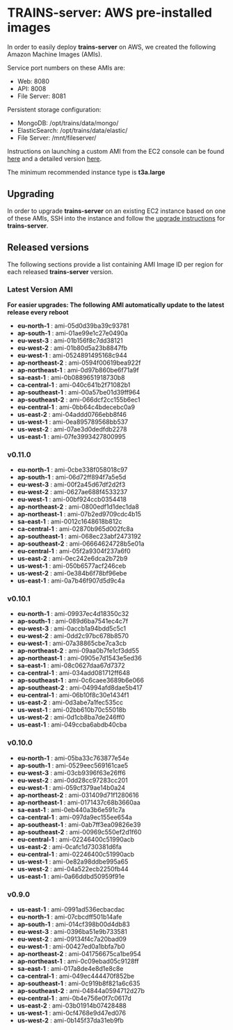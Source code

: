 # **TRAINS-server**: AWS pre-installed images

In order to easily deploy **trains-server** on AWS, we created the following Amazon Machine Images (AMIs).

Service port numbers on these AMIs are:
 - Web: 8080
 - API: 8008
 - File Server: 8081

Persistent storage configuration:
 - MongoDB: /opt/trains/data/mongo/
 - ElasticSearch: /opt/trains/data/elastic/
 - File Server: /mnt/fileserver/

Instructions on launching a custom AMI from the EC2 console can be found [here](https://aws.amazon.com/premiumsupport/knowledge-center/launch-instance-custom-ami/)
and a detailed version [here](https://docs.aws.amazon.com/AWSEC2/latest/UserGuide/launching-instance.html).

The minimum recommended instance type is **t3a.large**

## Upgrading

In order to upgrade **trains-server** on an existing EC2 instance based on one of these AMIs, SSH into the instance and follow the [upgrade instructions](../README.md#upgrade) for **trains-server**.

## Released versions

The following sections provide a list containing AMI Image ID per region for each released **trains-server** version.

### Latest Version AMI <a name="autoupdate"></a>
**For easier upgrades: The following AMI automatically update to the latest release every reboot**

* **eu-north-1** : ami-05d0d39ba39c93781
* **ap-south-1** : ami-01ae99e1c27e0490a
* **eu-west-3** : ami-01b156f8c7dd38121
* **eu-west-2** : ami-01b80d5a23b8847fb
* **eu-west-1** : ami-0524891495168c944
* **ap-northeast-2** : ami-0594f00619bea922f
* **ap-northeast-1** : ami-0d97b860be6f71a9f
* **sa-east-1** : ami-0b0889651918730b8
* **ca-central-1** : ami-040c641b2f71082b1
* **ap-southeast-1** : ami-00a57be01d39ff964
* **ap-southeast-2** : ami-066dcf2cc155b6ec1
* **eu-central-1** : ami-0bb64c4bdecebc0a9
* **us-east-2** : ami-04addd0766ebb8f46
* **us-west-1** : ami-0ea895789568bb537
* **us-west-2** : ami-07ae3d0dedfdb2278
* **us-east-1** : ami-07fe3993427800995

### v0.11.0
* **eu-north-1** : ami-0cbe338f058018c97
* **ap-south-1** : ami-06d72ff894f7a5e5d
* **eu-west-3** : ami-00f2a45d67df2d2f3
* **eu-west-2** : ami-0627ae688f4533237
* **eu-west-1** : ami-00bf924ccb0354418
* **ap-northeast-2** : ami-0800edf1d1dec1da8
* **ap-northeast-1** : ami-07b2ed9709cdc4b15
* **sa-east-1** : ami-0012c1648618b812c
* **ca-central-1** : ami-02870b965d002fc8a
* **ap-southeast-1** : ami-068ec23abf2473192
* **ap-southeast-2** : ami-06664624728b5e01a
* **eu-central-1** : ami-05f2a9304f237a6f0
* **us-east-2** : ami-0ec242e6dca2b72b9
* **us-west-1** : ami-050b6577acf246ceb
* **us-west-2** : ami-0e384b6f78bf96ebe
* **us-east-1** : ami-0a7b46f907d5d9c4a

### v0.10.1
* **eu-north-1** : ami-09937ec4d18350c32
* **ap-south-1** : ami-089d6ba7541ec4c7f
* **eu-west-3** : ami-0accb1a94bdd5c5c1
* **eu-west-2** : ami-0dd2c97bc678b8570
* **eu-west-1** : ami-07a38865cbe7ca3cb
* **ap-northeast-2** : ami-09aa0b7fe1cf3dd55
* **ap-northeast-1** : ami-0905e7d1543e5ed36
* **sa-east-1** : ami-08c0627daa67d7372
* **ca-central-1** : ami-034add081712ff648
* **ap-southeast-1** : ami-0c6caee3689b6e066
* **ap-southeast-2** : ami-04994afd8dae5b417
* **eu-central-1** : ami-06b10f8c30e1434f1
* **us-east-2** : ami-0d3abe7a1fec535cc
* **us-west-1** : ami-02bb610b70c55018b
* **us-west-2** : ami-0d1cb8ba7de246ff0
* **us-east-1** : ami-049ccba6abdb40cba

### v0.10.0
* **eu-north-1** : ami-05ba33c763877e54e
* **ap-south-1** : ami-0529eec569161cae5
* **eu-west-3** : ami-03cb9396f63e26ff6
* **eu-west-2** : ami-0dd28cc97283cc201
* **eu-west-1** : ami-059cf379ae14b0a24
* **ap-northeast-2** : ami-031409d71f1280616
* **ap-northeast-1** : ami-0171437c68b3660aa
* **sa-east-1** : ami-0eb440a3b6e591c7a
* **ca-central-1** : ami-097da9ec155ee654a
* **ap-southeast-1** : ami-0ab7ff3ea09826e39
* **ap-southeast-2** : ami-00969c550ef2d1f60
* **eu-central-1** : ami-02246400c51990acb
* **us-east-2** : ami-0cafc1d730381d6fa
* **eu-central-1** : ami-02246400c51990acb
* **us-west-1** : ami-0e82a98ddbe995a65
* **us-west-2** : ami-04a522ecb2250fb44
* **us-east-1** : ami-0a66ddbd50959f91e

### v0.9.0

* **us-east-1** : ami-0991ad536ecbacdac
* **eu-north-1** : ami-07cbcdff501b14afe
* **ap-south-1** : ami-014cf398b00d4db83
* **eu-west-3** : ami-0396ba51e9b733581
* **eu-west-2** : ami-09134f4c7a20bad09
* **eu-west-1** : ami-00427ed0a1bbfa7b0
* **ap-northeast-2** : ami-041756675ca1be954
* **ap-northeast-1** : ami-0c09ebad05c9128ff
* **sa-east-1** : ami-017a8de4e8d1e8c8e
* **ca-central-1** : ami-049ec444470f852be
* **ap-southeast-1** : ami-0c919b8f821a6c635
* **ap-southeast-2** : ami-04844a0594712d27b
* **eu-central-1** : ami-0b4e756e0f7c0617d
* **us-east-2** : ami-03b01914b07428488
* **us-west-1** : ami-0cf4768e9d47ed076
* **us-west-2** : ami-0b145f37da31eb9fb
